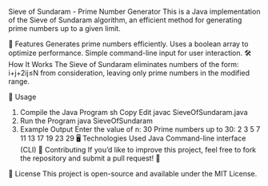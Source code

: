 Sieve of Sundaram - Prime Number Generator
This is a Java implementation of the Sieve of Sundaram algorithm, an efficient method for generating prime numbers up to a given limit.

🚀 Features
Generates prime numbers efficiently.
Uses a boolean array to optimize performance.
Simple command-line input for user interaction.
🛠 How It Works
The Sieve of Sundaram eliminates numbers of the form:
i+j+2ij≤N
from consideration, leaving only prime numbers in the modified range.

📌 Usage
1. Compile the Java Program
sh
Copy
Edit
javac SieveOfSundaram.java
2. Run the Program
java SieveOfSundaram
3. Example Output
Enter the value of n: 30
Prime numbers up to 30: 2 3 5 7 11 13 17 19 23 29
🖥 Technologies Used
Java
Command-line interface (CLI)
📝 Contributing
If you’d like to improve this project, feel free to fork the repository and submit a pull request! 🎉

📜 License
This project is open-source and available under the MIT License.

